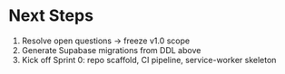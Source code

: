 # Next Steps

1. Resolve open questions → freeze v1.0 scope  
2. Generate Supabase migrations from DDL above  
3. Kick off Sprint 0: repo scaffold, CI pipeline, service-worker skeleton
